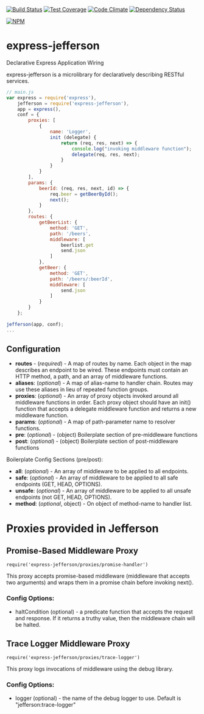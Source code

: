 [![Build Status](https://travis-ci.org/atsid/express-jefferson.svg?branch=master)](https://travis-ci.org/atsid/express-jefferson)
[![Test Coverage](https://codeclimate.com/github/atsid/express-jefferson/badges/coverage.svg)](https://codeclimate.com/github/atsid/express-jefferson)
[![Code Climate](https://codeclimate.com/github/atsid/express-jefferson/badges/gpa.svg)](https://codeclimate.com/github/atsid/express-jefferson)
[![Dependency Status](https://david-dm.org/atsid/express-jefferson.svg)](https://david-dm.org/atsid/express-jefferson)

[![NPM](https://nodei.co/npm/express-jefferson.png)](https://nodei.co/npm/express-jefferson/)

# express-jefferson
Declarative Express Application Wiring

express-jefferson is a microlibrary for declaratively describing RESTful services.

```js
// main.js
var express = require('express'),
    jefferson = require('express-jefferson'),
    app = express(),    
    conf = {
        proxies: [
            {
                name: 'Logger',
                init (delegate) {
                    return (req, res, next) => {
                        console.log("invoking middleware function");
                        delegate(req, res, next);
                    }
                }
            }
        ],
        params: {
            beerId: (req, res, next, id) => {
                req.beer = getBeerById();
                next();
            }
        },
        routes: {
            getBeerList: {
                method: 'GET',
                path: '/beers',
                middleware: [
                    beerlist.get
                    send.json
                ]
            },
            getBeer: {
                method: 'GET',
                path: '/beers/:beerId',
                middleware: [
                    send.json
                ]
            }
        }
    };
    
jefferson(app, conf);
...
```

## Configuration
* **routes** - (*required*) - A map of routes by name. Each object in the map describes an endpoint to be wired. These endpoints must contain an HTTP method, a path, and an array of middleware functions.
* **aliases**: (*optional*) - A map of alias-name to handler chain. Routes may use these aliases in lieu of repeated function groups.
* **proxies**: (*optional*) - An array of proxy objects invoked around all middleware functions in order. Each proxy object should have an init() function that accepts a delegate middleware function and returns a new middleware function.
* **params**: (*optional*) - A map of path-parameter name to resolver functions. 
* **pre**: (*optional*) - (object) Boilerplate section of pre-middleware functions
* **post**: (*optional*) - (object) Boilerplate section of post-middleware functions

Boilerplate Config Sections (pre/post):
* **all**: (*optional*) - An array of middleware to be applied to all endpoints.
* **safe**: (*optional*) - An array of middleware to be applied to all safe endpoints (GET, HEAD, OPTIONS).
* **unsafe**: (*optional*) - An array of middleware to be applied to all unsafe endpoints (not GET, HEAD, OPTIONS).
* **method**: (*optional*, object) - On object of method-name to handler list.

# Proxies provided in Jefferson

## Promise-Based Middleware Proxy 
`require('express-jefferson/proxies/promise-handler')`

This proxy accepts promise-based middleware (middleware that accepts two arguments) and wraps them in a promise chain before invoking next().

### Config Options:
* haltCondition (optional) - a predicate function that accepts the request and response. If it returns a truthy value, then the middleware chain will be halted. 

## Trace Logger Middleware Proxy
`require('express-jefferson/proxies/trace-logger')`

This proxy logs invocations of middleware using the debug library.

### Config Options:
 * logger (optional) - the name of the debug logger to use. Default is "jefferson:trace-logger"
